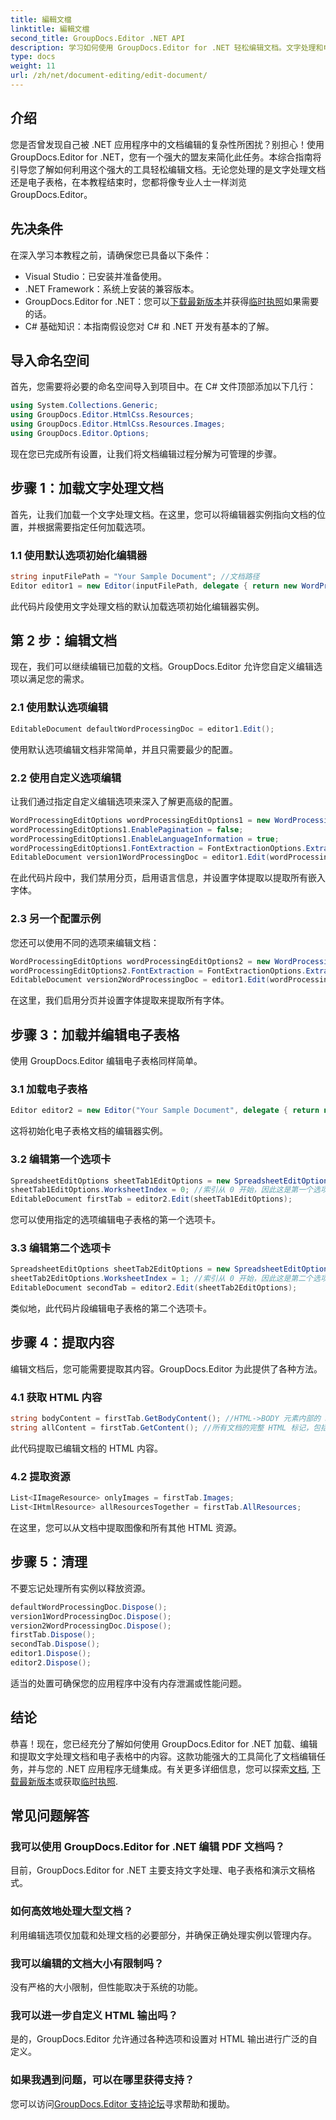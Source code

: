 ```yaml
---
title: 編輯文檔
linktitle: 編輯文檔
second_title: GroupDocs.Editor .NET API
description: 学习如何使用 GroupDocs.Editor for .NET 轻松编辑文档。文字处理和电子表格文件的分步指南。
type: docs
weight: 11
url: /zh/net/document-editing/edit-document/
---
```

## 介绍
您是否曾发现自己被 .NET 应用程序中的文档编辑的复杂性所困扰？别担心！使用 GroupDocs.Editor for .NET，您有一个强大的盟友来简化此任务。本综合指南将引导您了解如何利用这个强大的工具轻松编辑文档。无论您处理的是文字处理文档还是电子表格，在本教程结束时，您都将像专业人士一样浏览 GroupDocs.Editor。
## 先决条件
在深入学习本教程之前，请确保您已具备以下条件：
- Visual Studio：已安装并准备使用。
- .NET Framework：系统上安装的兼容版本。
-  GroupDocs.Editor for .NET：您可以[下载最新版本](https://releases.groupdocs.com/editor/net/)并获得[临时执照](https://purchase.groupdocs.com/temporary-license/)如果需要的话。
- C# 基础知识：本指南假设您对 C# 和 .NET 开发有基本的了解。
## 导入命名空间
首先，您需要将必要的命名空间导入到项目中。在 C# 文件顶部添加以下几行：
```csharp
using System.Collections.Generic;
using GroupDocs.Editor.HtmlCss.Resources;
using GroupDocs.Editor.HtmlCss.Resources.Images;
using GroupDocs.Editor.Options;
```
现在您已完成所有设置，让我们将文档编辑过程分解为可管理的步骤。
## 步骤 1：加载文字处理文档
首先，让我们加载一个文字处理文档。在这里，您可以将编辑器实例指向文档的位置，并根据需要指定任何加载选项。
### 1.1 使用默认选项初始化编辑器
```csharp
string inputFilePath = "Your Sample Document"; //文档路径
Editor editor1 = new Editor(inputFilePath, delegate { return new WordProcessingLoadOptions(); });
```
此代码片段使用文字处理文档的默认加载选项初始化编辑器实例。
## 第 2 步：编辑文档
现在，我们可以继续编辑已加载的文档。GroupDocs.Editor 允许您自定义编辑选项以满足您的需求。
### 2.1 使用默认选项编辑
```csharp
EditableDocument defaultWordProcessingDoc = editor1.Edit();
```
使用默认选项编辑文档非常简单，并且只需要最少的配置。
### 2.2 使用自定义选项编辑
让我们通过指定自定义编辑选项来深入了解更高级的配置。
```csharp
WordProcessingEditOptions wordProcessingEditOptions1 = new WordProcessingEditOptions();
wordProcessingEditOptions1.EnablePagination = false;
wordProcessingEditOptions1.EnableLanguageInformation = true;
wordProcessingEditOptions1.FontExtraction = FontExtractionOptions.ExtractAllEmbedded;
EditableDocument version1WordProcessingDoc = editor1.Edit(wordProcessingEditOptions1);
```
在此代码片段中，我们禁用分页，启用语言信息，并设置字体提取以提取所有嵌入字体。
### 2.3 另一个配置示例
您还可以使用不同的选项来编辑文档：
```csharp
WordProcessingEditOptions wordProcessingEditOptions2 = new WordProcessingEditOptions(true);
wordProcessingEditOptions2.FontExtraction = FontExtractionOptions.ExtractAll;
EditableDocument version2WordProcessingDoc = editor1.Edit(wordProcessingEditOptions2);
```
在这里，我们启用分页并设置字体提取来提取所有字体。
## 步骤 3：加载并编辑电子表格
使用 GroupDocs.Editor 编辑电子表格同样简单。
### 3.1 加载电子表格
```csharp
Editor editor2 = new Editor("Your Sample Document", delegate { return new SpreadsheetLoadOptions(); });
```
这将初始化电子表格文档的编辑器实例。
### 3.2 编辑第一个选项卡
```csharp
SpreadsheetEditOptions sheetTab1EditOptions = new SpreadsheetEditOptions();
sheetTab1EditOptions.WorksheetIndex = 0; //索引从 0 开始，因此这是第一个选项卡
EditableDocument firstTab = editor2.Edit(sheetTab1EditOptions);
```
您可以使用指定的选项编辑电子表格的第一个选项卡。
### 3.3 编辑第二个选项卡
```csharp
SpreadsheetEditOptions sheetTab2EditOptions = new SpreadsheetEditOptions();
sheetTab2EditOptions.WorksheetIndex = 1; //索引从 0 开始，因此这是第二个选项卡
EditableDocument secondTab = editor2.Edit(sheetTab2EditOptions);
```
类似地，此代码片段编辑电子表格的第二个选项卡。
## 步骤 4：提取内容
编辑文档后，您可能需要提取其内容。GroupDocs.Editor 为此提供了各种方法。
### 4.1 获取 HTML 内容
```csharp
string bodyContent = firstTab.GetBodyContent(); //HTML->BODY 元素内部的 HTML 标记
string allContent = firstTab.GetContent(); //所有文档的完整 HTML 标记，包括 HTML->HEAD 标头及其内容
```
此代码提取已编辑文档的 HTML 内容。
### 4.2 提取资源
```csharp
List<IImageResource> onlyImages = firstTab.Images;
List<IHtmlResource> allResourcesTogether = firstTab.AllResources;
```
在这里，您可以从文档中提取图像和所有其他 HTML 资源。
## 步骤 5：清理
不要忘记处理所有实例以释放资源。
```csharp
defaultWordProcessingDoc.Dispose();
version1WordProcessingDoc.Dispose();
version2WordProcessingDoc.Dispose();
firstTab.Dispose();
secondTab.Dispose();
editor1.Dispose();
editor2.Dispose();
```
适当的处置可确保您的应用程序中没有内存泄漏或性能问题。
## 结论
恭喜！现在，您已经充分了解如何使用 GroupDocs.Editor for .NET 加载、编辑和提取文字处理文档和电子表格中的内容。这款功能强大的工具简化了文档编辑任务，并与您的 .NET 应用程序无缝集成。有关更多详细信息，您可以探索[文档](https://reference.groupdocs.com/editor/net/), [下载最新版本](https://releases.groupdocs.com/editor/net/)或获取[临时执照](https://purchase.groupdocs.com/temporary-license/).
## 常见问题解答
### 我可以使用 GroupDocs.Editor for .NET 编辑 PDF 文档吗？
目前，GroupDocs.Editor for .NET 主要支持文字处理、电子表格和演示文稿格式。
### 如何高效地处理大型文档？
利用编辑选项仅加载和处理文档的必要部分，并确保正确处理实例以管理内存。
### 我可以编辑的文档大小有限制吗？
没有严格的大小限制，但性能取决于系统的功能。
### 我可以进一步自定义 HTML 输出吗？
是的，GroupDocs.Editor 允许通过各种选项和设置对 HTML 输出进行广泛的自定义。
### 如果我遇到问题，可以在哪里获得支持？
您可以访问[GroupDocs.Editor 支持论坛](https://forum.groupdocs.com/c/editor/20)寻求帮助和援助。
